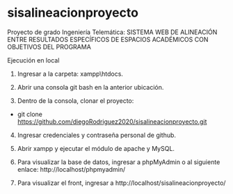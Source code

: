 # sisalineacionproyecto
Proyecto de grado Ingeniería Telemática:  SISTEMA WEB DE ALINEACIÓN ENTRE RESULTADOS ESPECÍFICOS DE ESPACIOS ACADÉMICOS CON OBJETIVOS DEL PROGRAMA

Ejecución en local


1. Ingresar a la carpeta: xampp\htdocs.

2. Abrir una consola git bash en la anterior ubicación.

3. Dentro de la consola, clonar el proyecto:

- git clone https://github.com/diegoRodriguez2020/sisalineacionproyecto.git

4. Ingresar credenciales y contraseña personal de github.

5. Abrir xampp y ejecutar el módulo de apache y MySQL.

6. Para visualizar la base de datos, ingresar a phpMyAdmin o al siguiente enlace: http://localhost/phpmyadmin/

7. Para visualizar el front, ingresar a http://localhost/sisalineacionproyecto/






